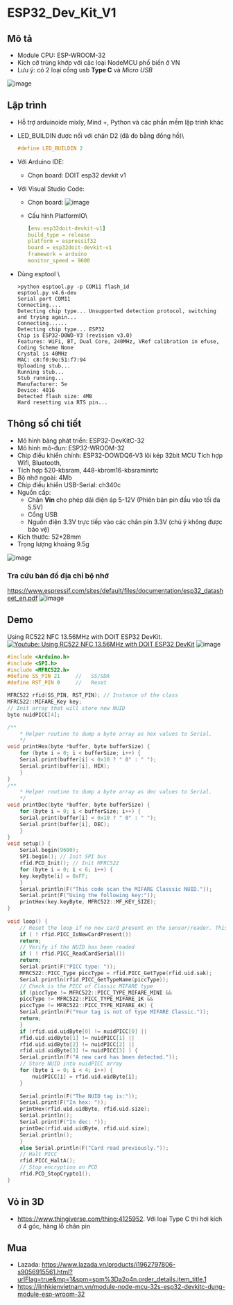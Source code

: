 # ESP32_Dev_Kit_V1

## Mô tả 

- Module CPU: ESP-WROOM-32
- Kích cỡ trùng khớp với câc loại NodeMCU phổ biến ở VN
- Lưu ý: có 2 loại cổng usb **Type C** và *Micro USB*

![image](https://github.com/neittien0110/MCU/assets/8079397/50128af6-1523-4dd5-851a-57714fe52314)

## Lập trình

- Hỗ trợ arduinoide mixly, Mind +, Python và các phần mềm lập trình khác
- LED_BUILDIN  được nối với chân D2 (đã đo bằng đồng hồ)\

  ```C
  #define LED_BUILDIN 2
  ```

- Với Arduino IDE:
  - Chọn board: DOIT esp32 devkit v1
- Với Visual Studio Code:
  - Chọn board: ![image](https://github.com/neittien0110/MCU/assets/8079397/5ee068bc-0274-446e-a262-9aab80e7654b)
  - Cấu hình PlatformIO\

    ```yaml
    [env:esp32doit-devkit-v1]
    build_type = release
    platform = espressif32
    board = esp32doit-devkit-v1
    framework = arduino
    monitor_speed = 9600
    ```

- Dùng esptool \

  ```dos
  >python esptool.py -p COM11 flash_id
  esptool.py v4.6-dev
  Serial port COM11
  Connecting....
  Detecting chip type... Unsupported detection protocol, switching and trying again...
  Connecting......
  Detecting chip type... ESP32
  Chip is ESP32-D0WD-V3 (revision v3.0)
  Features: WiFi, BT, Dual Core, 240MHz, VRef calibration in efuse, Coding Scheme None
  Crystal is 40MHz
  MAC: c8:f0:9e:51:f7:94
  Uploading stub...
  Running stub...
  Stub running...
  Manufacturer: 5e
  Device: 4016
  Detected flash size: 4MB
  Hard resetting via RTS pin...
  ```

## Thông số chi tiết

- Mô hình bảng phát triển: ESP32-DevKitC-32
- Mô hình mô-đun: ESP32-WROOM-32
- Chip điều khiển chính: ESP32-DOWDQ6-V3 lõi kép 32bit MCU Tích hợp Wifi, Bluetooth,
- Tích hợp 520-kbsram, 448-kbrom16-kbsraminrtc
- Bộ nhớ ngoài: 4Mb
- Chip điều khiển USB-Serial: ch340c
- Nguồn cấp:
  - Chân **Vin** cho phép dải điện áp 5-12V (Phiên bản pin đầu vào tối đa 5.5V)
  - Cổng USB
  - Nguồn điện 3.3V trực tiếp vào các chân pin 3.3V (chú ý không được bảo vệ)
- Kích thước: 52*28mm
- Trọng lượng khoảng 9.5g

![image](https://github.com/neittien0110/MCU/assets/8079397/71912ac5-488c-45be-9af2-06452e94a2cd)

### Tra cứu bản đồ địa chỉ bộ nhớ

<https://www.espressif.com/sites/default/files/documentation/esp32_datasheet_en.pdf>
![image](https://github.com/neittien0110/MCU/assets/8079397/0de15693-f3c2-48f1-9a77-947fa26d5d95)

## Demo

Using RC522 NFC 13.56MHz with DOIT ESP32 DevKit.\
[![Youtube: Using RC522 NFC 13.56MHz with DOIT ESP32 DevKit](https://i9.ytimg.com/vi_webp/VQAy33XYFEY/mq2.webp?sqp=CJjApa0G-oaymwEmCMACELQB8quKqQMa8AEB-AH-CYAC0AWKAgwIABABGGUgWChUMA8=&rs=AOn4CLAsOEsgZZ4WkLEqslLUiYXim1rbyQ)](https://www.youtube.com/watch?v=VQAy33XYFEY)
![image](https://github.com/neittien0110/MCU/assets/8079397/b65315be-fa72-4379-99aa-da04ed98eda6)

```C
#include <Arduino.h>
#include <SPI.h>
#include <MFRC522.h>
#define SS_PIN 21     //   SS/SDA
#define RST_PIN 0     //   Reset

MFRC522 rfid(SS_PIN, RST_PIN); // Instance of the class
MFRC522::MIFARE_Key key; 
// Init array that will store new NUID 
byte nuidPICC[4];

/**
	* Helper routine to dump a byte array as hex values to Serial. 
	*/
void printHex(byte *buffer, byte bufferSize) {
	for (byte i = 0; i < bufferSize; i++) {
	Serial.print(buffer[i] < 0x10 ? " 0" : " ");
	Serial.print(buffer[i], HEX);
	}
}
/**
	* Helper routine to dump a byte array as dec values to Serial.
	*/
void printDec(byte *buffer, byte bufferSize) {
	for (byte i = 0; i < bufferSize; i++) {
	Serial.print(buffer[i] < 0x10 ? " 0" : " ");
	Serial.print(buffer[i], DEC);
	}
}
void setup() { 
	Serial.begin(9600);
	SPI.begin(); // Init SPI bus
	rfid.PCD_Init(); // Init MFRC522 
	for (byte i = 0; i < 6; i++) {
	key.keyByte[i] = 0xFF;
	}
	Serial.println(F("This code scan the MIFARE Classsic NUID."));
	Serial.print(F("Using the following key:"));
	printHex(key.keyByte, MFRC522::MF_KEY_SIZE);
}
	
void loop() {
	// Reset the loop if no new card present on the sensor/reader. This saves the entire process when idle.
	if ( ! rfid.PICC_IsNewCardPresent())
	return;
	// Verify if the NUID has been readed
	if ( ! rfid.PICC_ReadCardSerial())
	return;
	Serial.print(F("PICC type: "));
	MFRC522::PICC_Type piccType = rfid.PICC_GetType(rfid.uid.sak);
	Serial.println(rfid.PICC_GetTypeName(piccType));
	// Check is the PICC of Classic MIFARE type
	if (piccType != MFRC522::PICC_TYPE_MIFARE_MINI && 
	piccType != MFRC522::PICC_TYPE_MIFARE_1K &&
	piccType != MFRC522::PICC_TYPE_MIFARE_4K) {
	Serial.println(F("Your tag is not of type MIFARE Classic."));
	return;
	}
	if (rfid.uid.uidByte[0] != nuidPICC[0] || 
	rfid.uid.uidByte[1] != nuidPICC[1] || 
	rfid.uid.uidByte[2] != nuidPICC[2] || 
	rfid.uid.uidByte[3] != nuidPICC[3] ) {
	Serial.println(F("A new card has been detected."));
	// Store NUID into nuidPICC array
	for (byte i = 0; i < 4; i++) {
		nuidPICC[i] = rfid.uid.uidByte[i];
	}
	
	Serial.println(F("The NUID tag is:"));
	Serial.print(F("In hex: "));
	printHex(rfid.uid.uidByte, rfid.uid.size);
	Serial.println();
	Serial.print(F("In dec: "));
	printDec(rfid.uid.uidByte, rfid.uid.size);
	Serial.println();
	}
	else Serial.println(F("Card read previously."));
	// Halt PICC
	rfid.PICC_HaltA();
	// Stop encryption on PCD
	rfid.PCD_StopCrypto1();
}
```

## Vỏ in 3D

- <https://www.thingiverse.com/thing:4125952>. Với loại Type C thì hơi kích ở 4 góc, hàng lỗ chân pin

## Mua

- Lazada: <https://www.lazada.vn/products/i1962797806-s9056915561.html?urlFlag=true&mp=1&spm=spm%3Da2o4n.order_details.item_title.1>
- <https://linhkienvietnam.vn/module-node-mcu-32s-esp32-devkitc-dung-module-esp-wroom-32>
